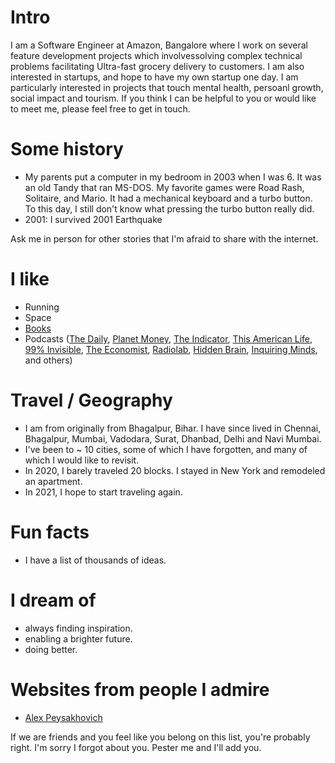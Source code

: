 
# Intro

I am a Software Engineer at Amazon, Bangalore where I work on several feature development projects which involvessolving complex technical problems facilitating Ultra-fast grocery delivery to customers. I am also interested in startups, and hope to have my own startup one day. I am particularly interested in projects that touch mental health, persoanl growth, social impact and tourism. If you think I can be helpful to you or would like to meet me, please feel free to get in touch.

# Some history

- My parents put a computer in my bedroom in 2003 when I was 6. It was an old Tandy that ran MS-DOS. My favorite games were Road Rash, Solitaire, and Mario. It had a mechanical keyboard and a turbo button. To this day, I still don't know what pressing the turbo button really did.
- 2001: I survived 2001 Earthquake

Ask me in person for other stories that I'm afraid to share with the internet.

# I like

- Running
- Space
- [Books](https://www.goodreads.com/aulicksah)
- Podcasts ([The Daily](https://www.nytimes.com/column/the-daily), [Planet Money](https://www.npr.org/sections/money/), [The Indicator](https://www.npr.org/podcasts/510325/the-indicator-from-planet-money), [This American Life](https://www.thisamericanlife.org/), [99% Invisible](https://99percentinvisible.org/episodes/), [The Economist](http://radio.economist.com/), [Radiolab](https://www.wnycstudios.org/shows/radiolab), [Hidden Brain](https://www.npr.org/series/423302056/hidden-brain), [Inquiring Minds](https://inquiring.show), and others)

# Travel / Geography

- I am from originally from Bhagalpur, Bihar. I have since lived in Chennai, Bhagalpur, Mumbai, Vadodara, Surat, Dhanbad, Delhi and Navi Mumbai.
- I've been to ~ 10 cities, some of which I have forgotten, and many of which I would like to revisit.
- In 2020, I barely traveled 20 blocks. I stayed in New York and remodeled an apartment.
- In 2021, I hope to start traveling again.

# Fun facts

- I have a list of thousands of ideas.

# I dream of

- always finding inspiration.
- enabling a brighter future.
- doing better.

# Websites from people I admire

- [Alex Peysakhovich](http://alexpeys.github.io/)

If we are friends and you feel like you belong on this list, you're probably right. I'm sorry I forgot about you. Pester me and I'll add you.
